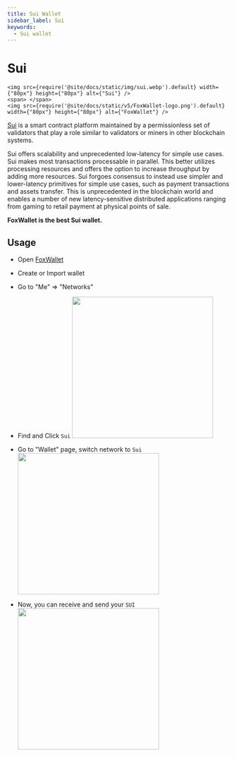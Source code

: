 ```yaml
---
title: Sui Wallet
sidebar_label: Sui
keywords:
  - Sui wallet
---
```


# Sui

```mdx-code-block
<img src={require('@site/docs/static/img/sui.webp').default} width={"80px"} height={"80px"} alt={"Sui"} />
<span> </span>
<img src={require('@site/docs/static/v5/FoxWallet-logo.png').default} width={"80px"} height={"80px"} alt={"FoxWallet"} />
```

[Sui](https://sui.io/) is a smart contract platform maintained by a permissionless set of validators that play a role similar to validators or miners in other blockchain systems.

Sui offers scalability and unprecedented low-latency for simple use cases. Sui makes most transactions processable in parallel. This better utilizes processing resources and offers the option to increase throughput by adding more resources. Sui forgoes consensus to instead use simpler and lower-latency primitives for simple use cases, such as payment transactions and assets transfer. This is unprecedented in the blockchain world and enables a number of new latency-sensitive distributed applications ranging from gaming to retail payment at physical points of sale.

**FoxWallet is the best Sui wallet.**

## Usage
* Open [FoxWallet](https://foxwallet.com/download)
* Create or Import wallet
* Go to "Me" => "Networks"
* Find and Click `Sui` 
  <img src="/img/docs/networks-sui.webp" width="320" />

* Go to "Wallet" page, switch network to `Sui`
  <img src="/img/docs/switch-to-sui.webp" width="320" />

* Now, you can receive and send your `SUI`
  <img src="/img/docs/sui-wallet.webp" width="320" />



